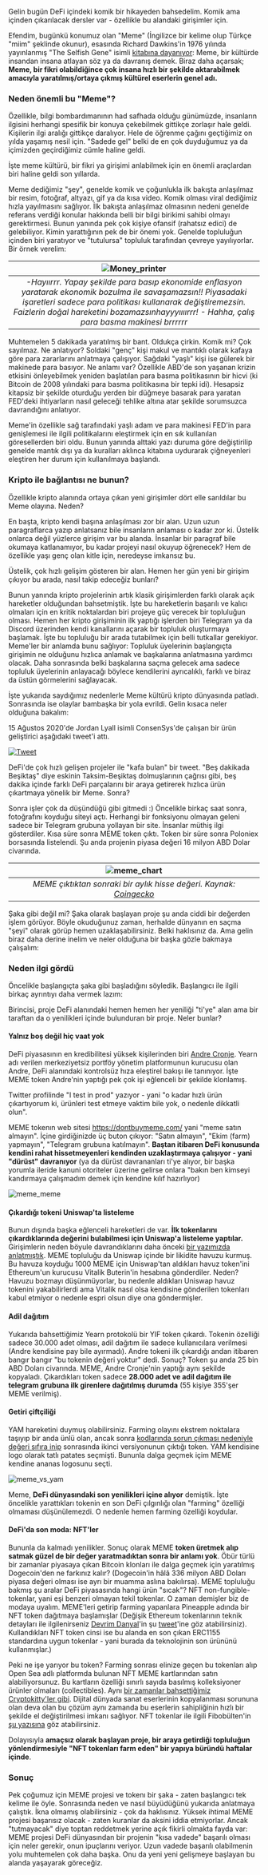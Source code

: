 Gelin bugün DeFi içindeki komik bir hikayeden bahsedelim. Komik ama içinden çıkarılacak dersler var - özellikle bu alandaki girişimler için. 

Efendim, bugünkü konumuz olan "Meme" (İngilizce bir kelime olup Türkçe "miim" şeklinde okunur), esasında Richard Dawkins'in 1976 yılında yayınlanmış "The Selfish Gene" isimli [kitabına dayanıyor](https://www.coindesk.com/memes-defi-cryptocurrency-yam): Meme, bir kültürde insandan insana atlayan söz ya da davranış demek. Biraz daha açarsak; **Meme, bir fikri olabildiğince çok insana hızlı bir şekilde aktarabilmek amacıyla yaratılmış/ortaya çıkmış kültürel eserlerin genel adı.** 


### Neden önemli bu "Meme"?
Özellikle,  bilgi bombardımanının had safhada olduğu günümüzde, insanların ilgisini herhangi spesifik bir konuya çekebilmek gittikçe zorlaşır hale geldi. Kişilerin ilgi aralığı gittikçe daralıyor. Hele de öğrenme çağını geçtiğimiz on yılda yaşamış nesil için. "Sadede gel" belki de en çok duyduğumuz ya da içimizden geçirdiğimiz cümle haline geldi. 

İşte meme kültürü, bir fikri ya girişimi anlabilmek için en önemli araçlardan biri haline geldi son yıllarda. 

Meme dediğimiz "şey", genelde komik ve çoğunlukla ilk bakışta anlaşılmaz bir resim, fotoğraf, altyazı, gif ya da kısa video. Komik olması viral dediğimiz hızla yayılmasını sağlıyor. İlk bakışta anlaşılmaz olmasının nedeni genelde referans verdiği konular hakkında belli bir bilgi birikimi sahibi olmayı gerektirmesi. Bunun yanında pek çok kişiye ofansif (rahatsız edici) de gelebiliyor. Kimin yarattığının pek de bir önemi yok. Genelde topluluğun içinden biri yaratıyor ve "tutulursa" topluluk tarafından çevreye yayılıyorlar. Bir örnek verelim: 

| ![Money_printer](/assets/money_printer.png)|
|:--:| 
| *-Hayıırrr. Yapay şekilde para basıp ekonomide enflasyon yaratarak ekonomik bozulma ile savaşamazsın!! Piyasadaki işaretleri sadece para politikası kullanarak değiştiremezsin. Faizlerin doğal hareketini bozamazsınhayyyıııırrr!  - Hahha, çalış para basma makinesi brrrrrr*|

Muhtemelen 5 dakikada yaratılmış bir bant. Oldukça çirkin. Komik mi? Çok sayılmaz. Ne anlatıyor? Soldaki "genç" kişi makul ve mantıklı olarak kafaya göre para zararlarını anlatmaya çalışıyor. Sağdaki "yaşlı" kişi ise gülerek bir makinede para basıyor. Ne anlamı var? Özellikle ABD'de son yaşanan krizin etkisini önleyebilmek yeniden başlatılan para basma politikasının bir hicvi (ki Bitcoin de 2008 yılındaki para basma politikasına bir tepki idi). Hesapsiz kitapsiz bir şekilde oturduğu yerden bir düğmeye basarak para yaratan FED'deki ihtiyarların nasıl geleceği tehlike altına atar şekilde sorumsuzca davrandığını anlatıyor. 

Meme'in özellikle sağ tarafındaki yaşlı adam ve para makinesi  FED'in para genişlemesi ile ilgili politikalarını eleştirmek için en sık kullanılan göresellerden biri oldu. Bunun yanında alttaki yazı duruma göre değiştirilip genelde mantık dışı ya da kuralları aklınca kitabına uydurarak çiğneyenleri eleştiren her durum için kullanılmaya başlandı. 

### Kripto ile bağlantısı ne bunun?
Özellikle kripto alanında ortaya çıkan yeni girişimler dört elle sarıldılar bu Meme olayına. Neden?

En başta, kripto kendi başına anlaşılması zor bir alan. Uzun uzun paragraflarca yazıp anlatsanız bile insanların anlaması o kadar zor ki.  Üstelik onlarca değil yüzlerce girişim var bu alanda. İnsanlar bir paragraf bile okumaya katlanamıyor, bu kadar projeyi nasıl okuyup öğrenecek? Hem de özellikle yaşı genç olan kitle için, neredeyse imkansız bu. 

Üstelik, çok hızlı gelişim gösteren bir alan. Hemen her gün yeni bir girişim çıkıyor bu arada, nasıl takip edeceğiz bunları?

Bunun yanında kripto projelerinin artık klasik girişimlerden farklı olarak açık hareketler olduğundan bahsetmiştik. İşte bu hareketlerin başarılı ve kalıcı olmaları için en kritik noktalardan biri projeye güç verecek bir topluluğun olması. Hemen her kripto girişiminin ilk yaptığı işlerden biri Telegram ya da Discord üzerinden kendi kanallarını açarak bir topluluk oluşturmaya başlamak. İşte bu topluluğu bir arada tutabilmek için belli tutkallar gerekiyor. Meme'ler bir anlamda bunu sağlıyor: Topluluk üyelerinin başlangıçta girişimin ne olduğunu hızlıca anlamak ve başkalarına anlatmasına yardımcı olacak. Daha sonrasında belki başkalarına saçma gelecek ama sadece topluluk üyelerinin anlayacağı böylece kendilerini ayrıcalıklı, farklı ve biraz da üstün görmelerini sağlayacak. 

İşte yukarıda saydığımız nedenlerle Meme kültürü kripto dünyasında patladı. Sonrasında ise olaylar bambaşka bir yola evrildi. Gelin kısaca neler olduğuna bakalım: 

15 Ağustos 2020'de Jordan Lyall isimli ConsenSys'de çalışan bir ürün geliştirici aşağıdaki tweet'i attı. 

<a href="https://twitter.com/JordanLyall/status/1294466755692081152">
         <img alt="Tweet" src="/assets/meme_initial_tweet.png"></a>


DeFi'de çok hızlı gelişen projeler ile "kafa bulan" bir tweet. "Beş dakikada Beşiktaş" diye eskinin Taksim-Beşiktaş dolmuşlarının çağrısı gibi, beş dakika içinde farklı DeFi parçalarını bir araya getirerek hızlıca ürün çıkartmaya yönelik bir Meme. Sonra?

Sonra işler çok da düşündüğü gibi gitmedi :) Öncelikle birkaç saat sonra, fotoğrafını koyduğu siteyi açtı. Herhangi bir fonksiyonu olmayan geleni sadece bir Telegram grubuna yollayan bir site. İnsanlar müthiş ilgi gösterdiler. Kısa süre sonra MEME token çıktı. Token bir süre sonra Poloniex borsasında listelendi. Şu anda projenin piyasa değeri 16 milyon ABD Dolar civarında. 


| ![meme_chart](/assets/meme_chart.png)|
|:--:| 
| *MEME çıktıktan sonraki bir aylık hisse değeri. Kaynak: [Coingecko](https://www.coingecko.com/en/coins/meme)*|


Şaka gibi değil mi? Şaka olarak başlayan proje şu anda ciddi bir değerden işlem görüyor. Böyle okuduğunuz zaman, herhalde dünyanın en saçma "şeyi" olarak görüp hemen uzaklaşabilirsiniz. Belki haklısınız da. Ama gelin biraz daha derine inelim ve neler olduğuna bir başka gözle bakmaya çalışalım: 

### Neden ilgi gördü

Öncelikle başlangıçta şaka gibi başladığını söyledik. Başlangıcı ile ilgili birkaç ayrıntıyı daha vermek lazım: 

Birincisi, proje DeFi alanındaki hemen hemen her yeniliği "ti'ye" alan ama bir taraftan da o yenilikleri içinde bulunduran bir proje. Neler bunlar?

#### Yalnız boş değil hiç vaat yok
DeFi piyasasının en kredibilitesi yüksek kişilerinden biri [Andre Cronje](https://twitter.com/AndreCronjeTech). Yearn adı verilen merkeziyetsiz portföy yönetim platformunun kurucusu olan Andre, DeFi alanındaki kontrolsüz hıza eleştirel bakışı ile tanınıyor.  İşte MEME token Andre'nin yaptığı pek çok işi eğlenceli bir şekilde klonlamış. 

Twitter profilinde "I test in prod" yazıyor - yani "o kadar hızlı ürün çıkartıyorum ki, ürünleri test etmeye vaktim bile yok, o nedenle dikkatli olun". 

MEME tokenın web sitesi https://dontbuymeme.com/ yani "meme satın almayın". İçine girdiğinizde üç buton çıkıyor: "Satın almayın", "Ekim (farm) yapmayın", "Telegram grubuna katılmayın". **Baştan itibaren DeFi konusunda kendini rahat hissetmeyenleri kendinden uzaklaştırmaya çalışıyor - yani "dürüst" davranıyor** (ya da dürüst davrananları ti'ye alıyor, bir başka yorumla ileride kanuni otoriteler üzerine gelirse onlara "bakın ben kimseyi kandırmaya çalışmadım demek için kendine kılıf hazırlıyor) 

![meme_meme](/assets/meme_meme.png)

#### Çıkardığı tokeni Uniswap'ta listeleme
Bunun dışında başka eğlenceli hareketleri de var. **İlk tokenlarını çıkardıklarında değerini bulabilmesi için Uniswap'a listeleme yaptılar.** Girişimlerin neden böyule davrandıklarını daha önceki [bir yazımızda anlatmıştık](/genel/2020/09/15/nedir-bu-uniswap.html). MEME topluluğu da Uniswap içinde bir likidite havuzu kurmuş. Bu havuza koyduğu 1000 MEME için Uniswap'tan aldıkları havuz token'ini Ethereum'un kurucusu Vitalik Buterin'in hesabına gönderdiler. Neden? Havuzu bozmayı düşünmüyorlar, bu nedenle aldıkları Uniswap havuz tokenini yakabilirlerdi ama Vitalik nasıl olsa kendisine gönderilen tokenları kabul etmiyor o nedenle espri olsun diye ona göndermişler. 

#### Adil dağıtım
Yukarıda bahsettiğimiz Yearn protokolü bir YIF token çıkardı. Tokenin özelliği sadece 30.000 adet olması, adil dağıtım ile sadece kullanıcılara verilmesi (Andre kendisine pay bile ayırmadı). Andre tokeni ilk çıkardığı andan itibaren bangır bangır "bu tokenin değeri yoktur" dedi. Sonuç? Token şu anda 25 bin ABD Doları civarında.  MEME, Andre Cronje'nin yaptığı aynı şekilde kopyaladı. Çıkardıkları token sadece **28.000 adet ve adil dağıtım ile telegram grubuna ilk girenlere dağıtılmış durumda** (55 kişiye 355'şer MEME verilmiş).

#### Getiri çiftçiliği
YAM hareketini duymuş olabilirsiniz. Farming olayını ekstrem noktalara taşıyıp bir anda ünlü olan, ancak sonra [kodlarında sorun çıkması nedeniyle değeri sıfıra inip](https://tr.cointelegraph.com/news/yam-token-holders-burnt-the-hardest-after-price-plunges-to-zero) sonrasında ikinci versiyonunun çıktığı token. YAM kendisine logo olarak tatlı patates seçmişti. Bununla dalga geçmek içim MEME kendine ananas logosunu seçti. 

![meme_vs_yam](/assets/meme_vs_yam.jpg)

Meme, **DeFi dünyasındaki son yenilikleri içine alıyor** demiştik. İşte öncelikle yarattıkları tokenin en son DeFi çılgınlığı olan "farming" özelliği olmaması düşünülemezdi. O nedenle hemen farming özelliği koydular.  

#### DeFi'da son moda: NFT'ler

Bununla da kalmadı yenilikler. Sonuç olarak MEME **token üretmek alıp satmak güzel de bir değer yaratmadıktan sonra bir anlamı yok**. Öbür türlü bir zamanlar piyasaya çıkan Bitcoin klonları ile dalga geçmek için yaratılmış Dogecoin'den ne farkınız kalır? (Dogecoin'in hâlâ 336 milyon ABD Doları piyasa değeri olması ise ayrı bir muamma aslına bakılırsa). MEME topluluğu bakmış şu aralar DeFi piyasasında hangi ürün "sıcak"? NFT non-fungible-tokenlar, yani eşi benzeri olmayan tekil tokenlar. O zaman demişler biz de modaya uyalım. MEME'leri getirip farming yapanlara Pineapple adında bir NFT token dağıtmaya başlamışlar (Değişik Ethereum tokenlarının teknik detayları ile ilgilenirseniz [Devrim Danyal](https://twitter.com/devrimdanyal)'in şu [tweet](https://twitter.com/devrimdanyal/status/1308684329183334402)'ine göz atabilirsiniz). Kullandıkları NFT token cinsi ise bu alanda en son çıkan ERC1155 standardına uygun tokenlar - yani burada da teknolojinin son ürününü kullanmışlar.)

Peki ne işe yarıyor bu token? Farming sonrası elinize geçen bu tokenları alıp Open Sea adlı platformda bulunan NFT MEME kartlarından satın alabiliyorsunuz. Bu kartların özelliği sınırlı sayıda basılmış kolleksiyoner ürünler olmaları (collectibles). Aynı [bir zamanlar bahsettiğimiz Cryptokitty'ler gibi](/genel/2018/04/06/sanat-icin-blockchain.html). Dijital dünyada sanat eserlerinin kopyalanması sorununa olan deva olan bu çözüm aynı zamanda bu eserlerin sahipliğinin hızlı bir şekilde el değiştirilmesi imkanı sağlıyor. NFT tokenlar ile ilgili Fibobülten'in [şu yazısına](https://fibobulten.com/non-fungible-token-nft-dosyasi/) göz atabilirsiniz. 

Dolayısıyla **amaçsız olarak başlayan proje, bir araya getirdiği topluluğun yönlendirmesiyle "NFT tokenları farm eden" bir yapıya büründü haftalar içinde**. 

### Sonuç

Pek çoğumuz için MEME projesi ve tokenı bir şaka - zaten başlangıcı tek kelime ile öyle. Sonrasında neden ve nasıl büyüdüğünü yukarıda anlatmaya çalıştık. İkna olmamış olabilirsiniz - çok da haklısınız. Yüksek ihtimal MEME projesi başarısız olacak - zaten kuranlar da aksini iddia etmiyorlar. Ancak "tutmayacak" diye toptan reddetmek yerine açık fikirli olmakta fayda var: MEME projesi DeFi dünyasından bir projenin "kısa vadede" başarılı olması için neler gerekir, onun ipuçlarını veriyor. Uzun vadede başarılı olabilmenin yolu muhtemelen çok daha başka. Onu da yeni yeni gelişmeye başlayan bu alanda yaşayarak göreceğiz. 
